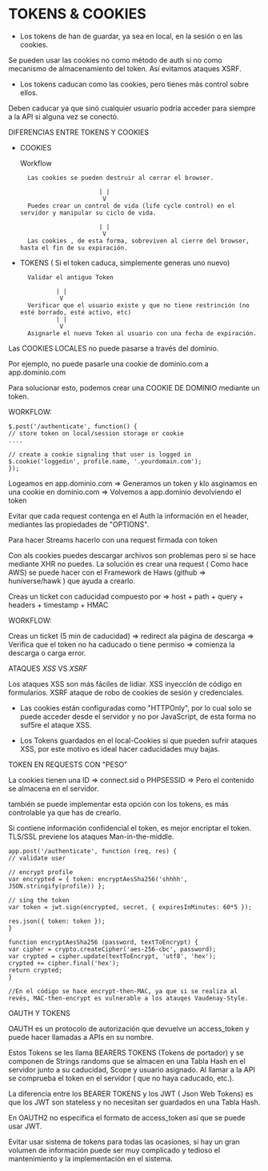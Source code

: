<h1>TOKENS & COOKIES</h1>

* Los tokens de han de guardar, ya sea en local, en la sesión o en las cookies.

Se pueden usar las cookies no como método de auth si no como mecanismo de almacenamiento del token. Así evitamos ataques XSRF.

* Los tokens caducan como las cookies, pero tienes más control sobre ellos.

Deben caducar ya que sinó cualquier usuario podría acceder para siempre a la API si alguna vez se conectó.

DIFERENCIAS ENTRE TOKENS Y COOKIES

* COOKIES

    Workflow

        Las cookies se pueden destruir al cerrar el browser.

                            | |
                             V
        Puedes crear un control de vida (life cycle control) en el servidor y manipular su ciclo de vida.

                            | |
                             V
        Las cookies , de esta forma, sobreviven al cierre del browser, hasta el fin de su expiración.


* TOKENS  ( Si el token caduca, simplemente generas uno nuevo)

        Validar el antiguo Token
        
                | |
                 V
        Verificar que el usuario existe y que no tiene restrinción (no esté borrado, esté activo, etc)
                | |
                 V
        Asignarle el nuevo Token al usuario con una fecha de expiración.


Las COOKIES LOCALES no puede pasarse a través del dominio.

Por ejemplo, no puede pasarle una cookie de dominio.com a app.dominio.com

Para solucionar esto, podemos crear una COOKIE DE DOMINIO mediante un token.

WORKFLOW:

    $.post('/authenticate', function() {
    // store token on local/session storage or cookie
    ....

    // create a cookie signaling that user is logged in
    $.cookie('loggedin', profile.name, '.yourdomain.com');
    }); 



Logeamos en app.dominio.com => Generamos un token y klo asginamos en una cookie en dominio.com => Volvemos a app.dominio devolviendo el token


Evitar que cada request contenga en el Auth la información en el header, mediantes las propiedades de "OPTIONS".

Para hacer Streams hacerlo con una request firmada con token

Con als cookies puedes descargar archivos son problemas pero si se hace mediante XHR no puedes. La solución es crear una request ( Como hace AWS) se puede hacer con el Framework de Haws (github => huniverse/hawk ) que ayuda a crearlo.

Creas un ticket con caducidad compuesto por => host + path + query + headers + timestamp + HMAC

WORKFLOW:

Creas un ticket (5 min de caducidad) => redirect ala página de descarga => Verifica que el token no ha caducado o tiene permiso => comienza la descarga o carga error.


ATAQUES *XSS* VS *XSRF*

Los ataques XSS son más fáciles de lidiar. XSS inyección de código en formularios. XSRF ataque de robo de cookies de sesión y credenciales.

* Las cookies están configuradas como "HTTPOnly", por lo cual solo se puede acceder desde el servidor y no por JavaScript, de esta forma no suf5re el ataque XSS.

* Los Tokens guardados en el local-Cookies sí que pueden sufrir ataques XSS, por este motivo es ideal hacer caducidades muy bajas.


TOKEN EN REQUESTS CON "PESO"

La cookies tienen una ID => connect.sid o PHPSESSID => Pero el contenido se almacena en el servidor.

también se puede implementar esta opción con los tokens, es más controlable ya que has de crearlo.

Si contiene información confidencial el token, es mejor encriptar el token. TLS/SSL previene los ataques Man-in-the-middle.


    app.post('/authenticate', function (req, res) {
    // validate user

    // encrypt profile
    var encrypted = { token: encryptAesSha256('shhhh', JSON.stringify(profile)) };

    // sing the token
    var token = jwt.sign(encrypted, secret, { expiresInMinutes: 60*5 });

    res.json({ token: token });
    }

    function encryptAesSha256 (password, textToEncrypt) {
    var cipher = crypto.createCipher('aes-256-cbc', password);
    var crypted = cipher.update(textToEncrypt, 'utf8', 'hex');
    crypted += cipher.final('hex');
    return crypted;
    }

    //En el código se hace encrypt-then-MAC, ya que si se realiza al revés, MAC-then-encrypt es vulnerable a los atauqes Vaudenay-Style.

OAUTH Y TOKENS

OAUTH es un protocolo de autorización que devuelve un access_token y puede hacer llamadas a APIs en su nombre.

Estos Tokens se les llama BEARERS TOKENS (Tokens de portador) y se componen de Strings randoms que se almacen en una Tabla Hash en el servidor junto a su caducidad, Scope y usuario asignado. Al llamar a la API se comprueba el token en el servidor ( que no haya caducado, etc.).

La diferencia entre los BEARER TOKENS y los JWT ( Json Web Tokens) es que los JWT son stateless y no necesitan ser guardados en una Tabla Hash.

En OAUTH2 no especifica el formato de access_token así que se puede usar JWT.


Evitar usar sistema de tokens para todas las ocasiones, si hay un gran volumen de información puede ser muy complicado y tedioso el mantenimiento y la implementación en el sistema.











